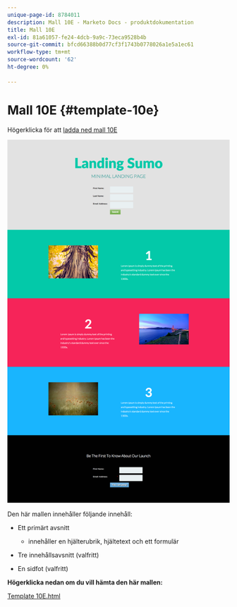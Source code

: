 ```yaml
---
unique-page-id: 8784011
description: Mall 10E - Marketo Docs - produktdokumentation
title: Mall 10E
exl-id: 81a61057-fe24-4dcb-9a9c-73eca9528b4b
source-git-commit: bfcd66388b0d77cf3f1743b0778026a1e5a1ec61
workflow-type: tm+mt
source-wordcount: '62'
ht-degree: 0%

---
```


# Mall 10E {#template-10e}

Högerklicka för att [ladda ned mall 10E](https://experienceleague.adobe.com/landing/marketo/lp-templates/template-10e.html)

![](assets/image2015-7-27-11-3a6-3a25.png)

Den här mallen innehåller följande innehåll:

* Ett primärt avsnitt

   * innehåller en hjälterubrik, hjältetext och ett formulär

* Tre innehållsavsnitt (valfritt)
* En sidfot (valfritt)

**Högerklicka nedan om du vill hämta den här mallen:**

[Template 10E.html](https://experienceleague.adobe.com/landing/marketo/lp-templates/template-10e.html)
